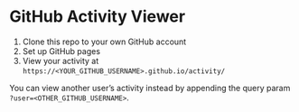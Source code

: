 # GitHub Activity Viewer

1. Clone this repo to your own GitHub account
2. Set up GitHub pages
3. View your activity at `https://<YOUR_GITHUB_USERNAME>.github.io/activity/`

You can view another user’s activity instead by appending the query param `?user=<OTHER_GITHUB_USERNAME>`.

